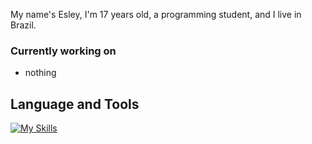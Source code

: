 My name's Esley, I'm 17 years old, a programming student, and I live in Brazil.

### Currently working on
- nothing

## Language and Tools

[![My Skills](https://skillicons.dev/icons?i=typescript,javascript,nodejs,express,prisma,mongodb,html,css,next,react,tailwind,figma,discord,vscode,photoshop)](https://instagram.com/esley9k)
